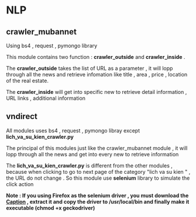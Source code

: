 # NLP

## crawler_mubannet
Using bs4 , request , pymongo library 

This module contains two function : **crawler_outside** and **crawler_inside** . 

The **crawler_outside** takes the list of URL as a parameter , it will lopp through all the news and retrieve infomation like title , area , price , location of the real estate.

The **crawler_inside** will get into specific new to retrieve detail information , URL links , additional information

## vndirect

All  modules uses bs4 , request , pymongo libray except **lich_va_su_kien_crawler.py**

The principal of this modules just like the crawler_mubannet module , it will lopp through all the news and get into every new to retrieve information

The **lich_va_su_kien_crawler.py** is different from the other modules , because when clicking to go to next page of the category "lich va su kien " , the URL do not change . So this module use **selenium** library to simulate the click action 

**Note : If you using Firefox as the selenium driver , you must download the [Caption](https://github.com/mozilla/geckodriver/releases) , extract it and copy the driver to /usr/local/bin and finally make it executable (chmod +x geckodriver)**


